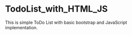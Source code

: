 # TodoList_with_HTML_JS
This is simple ToDo List with basic bootstrap and JavaScript implementation.

